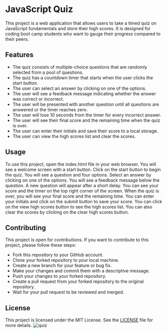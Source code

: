 # JavaScript Quiz

This project is a web application that allows users to take a timed quiz on JavaScript fundamentals and store their high scores. It is designed for coding boot camp students who want to gauge their progress compared to their peers.

## Features

- The quiz consists of multiple-choice questions that are randomly selected from a pool of questions.
- The quiz has a countdown timer that starts when the user clicks the start button.
- The user can select an answer by clicking on one of the options.
- The user will see a feedback message indicating whether the answer was correct or incorrect.
- The user will be presented with another question until all questions are answered or the timer reaches zero.
- The user will lose 10 seconds from the timer for every incorrect answer.
- The user will see their final score and the remaining time when the quiz is over.
- The user can enter their initials and save their score to a local storage.
- The user can view the high scores list and clear the scores.


## Usage

To use this project, open the index.html file in your web browser. You will see a welcome screen with a start button. Click on the start button to begin the quiz. You will see a question and four options. Select an answer by clicking on one of the options. You will see a feedback message below the question. A new question will appear after a short delay. You can see your score and the timer on the top right corner of the screen. When the quiz is over, you will see your final score and the remaining time. You can enter your initials and click on the submit button to save your score. You can click on the view high scores button to see the high scores list. You can also clear the scores by clicking on the clear high scores button.

## Contributing

This project is open for contributions. If you want to contribute to this project, please follow these steps:

- Fork this repository to your GitHub account.
- Clone your forked repository to your local machine.
- Create a new branch for your feature or bug fix.
- Make your changes and commit them with a descriptive message.
- Push your changes to your forked repository.
- Create a pull request from your forked repository to the original repository.
- Wait for your pull request to be reviewed and merged.

## License

This project is licensed under the MIT License. See the [LICENSE](LICENSE) file for more details.
![quiz](https://github.com/AgnesGeller/Code-Quiz/assets/147996856/37add95f-d702-4ee1-9db9-43391fc1be7e)